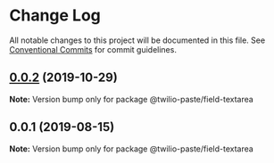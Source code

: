 # Change Log

All notable changes to this project will be documented in this file.
See [Conventional Commits](https://conventionalcommits.org) for commit guidelines.

## [0.0.2](https://github.com/twilio-labs/paste/compare/@twilio-paste/field-textarea@0.0.1...@twilio-paste/field-textarea@0.0.2) (2019-10-29)

**Note:** Version bump only for package @twilio-paste/field-textarea





## 0.0.1 (2019-08-15)

**Note:** Version bump only for package @twilio-paste/field-textarea
